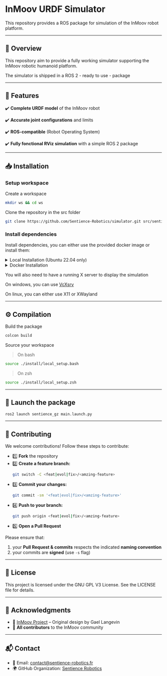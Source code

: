 # InMoov URDF Simulator

This repository provides a ROS package for simulation of the InMoov robot platform.

---

## 📌 Overview

This repository aim to provide a fully working simulator supporting the InMoov robotic humanoid platform.

The simulator is shipped in a ROS 2 - ready to use - package

---

## 🌟 Features

✔️ **Complete URDF model** of the InMoov robot

✔️ **Accurate joint configurations** and limits

✔️ **ROS-compatible** (Robot Operating System)

✔️ **Fully fonctional RViz simulation** with a simple ROS 2 package

---

## 📥 Installation

### Setup workspace

Create a workspace

```bash
mkdir ws && cd ws
```

Clone the repository in the src folder

```bash
git clone https://github.com/Sentience-Robotics/simulator.git src/sentience_gz
```

### Install dependencies

Install dependencies, you can either use the provided docker image or install them:

<details>
<summary>Local Installation (Ubuntu 22.04 only)</summary>

For a local installation, you have to install the following dependencies:
- ROS 2 Humble
- rviz2 : visualisator
- Gazebo Fortress (launch script not available yet) : simulator
- Colcon, CMake : build system

First ensure that the Ubuntu Universe repository is enabled

```bash
sudo apt install software-properties-common
sudo add-apt-repository universe
```

Now add the ROS 2 GPG key with apt.

```bash
curl -sSL https://raw.githubusercontent.com/ros/rosdistro/master/ros.key -o /usr/share/keyrings/ros-archive-keyring.gpg
```

Then add the repository to your sources list

```bash
echo "deb [arch=$(dpkg --print-architecture) signed-by=/usr/share/keyrings/ros-archive-keyring.gpg] http://packages.ros.org/ros2/ubuntu $(. /etc/os-release && echo $UBUNTU_CODENAME) main" | tee /etc/apt/sources.list.d/ros2.list > /dev/null
```

Update your apt repository caches after setting up the repositories.

```bash
apt update -q
apt upgrade -q -y
```

Finally, install ros 2

```bash
apt install -y ros-humble-desktop ros-humble-ros-gz ros-dev-tools ros-humble-joint-state-publisher ros-humble-joint-state-publisher-gui
```

Source ros
> On bash
```bash
source /opt/ros/humble/setup.bash
```
> On zsh
```zsh
source /opt/ros/humble/setup.zsh
```
</details>

<details>
<summary>Docker Installation</summary>

Authorize the docker to access the X server

```bash
xhost +
```

Start the docker container

```bash
make up
```

Connect to the container

```bash
make term
```

</details>

You will also need to have a running X server to display the simulation

On windows, you can use [VcXsrv](https://sourceforge.net/projects/vcxsrv/)

On linux, you can either use X11 or XWayland

---

## ⚙️ Compilation

Build the package

```bash
colcon build

```
Source your workspace
> On bash
```bash
source ./install/local_setup.bash
```
> On zsh
```zsh
source ./install/local_setup.zsh
```

---

## 🚀 Launch the package

```bash
ros2 launch sentience_gz main.launch.py
```

---

## 🤝 Contributing

We welcome contributions! Follow these steps to contribute:

- 1️⃣ **Fork** the repository<br>
- 2️⃣ **Create a feature branch:**<br>
    ```bash
    git switch -C <feat|evol|fix>/<amzing-feature>
    ```
- 3️⃣ **Commit your changes:**<br>
    ```bash
    git commit -sm '<feat|evol|fix>/<amzing-feature>'
    ```
- 4️⃣ **Push to your branch:**<br>
    ```bash
    git push origin <feat|evol|fix>/<amzing-feature>
    ```
- 5️⃣ **Open a Pull Request**<br>

Please ensure that:
1. your **Pull Request & commits** respects the indicated **naming convention**
2. your commits are **signed** (use `-s` flag)

---

## 📜 License

This project is licensed under the GNU GPL V3 License. See the LICENSE file for details.

---

## 🙌 Acknowledgments

- 🎉 [InMoov Project](https://inmoov.fr/) – Original design by Gael Langevin
- 🎉 **All contributors** to the InMoov community

---

## 📬 Contact

- 📧 Email: [contact@sentience-robotics.fr](mailto:contact@sentience-robotics.fr)
- 🌍 GitHub Organization: [Sentience Robotics](https://github.com/sentience-robotics)
